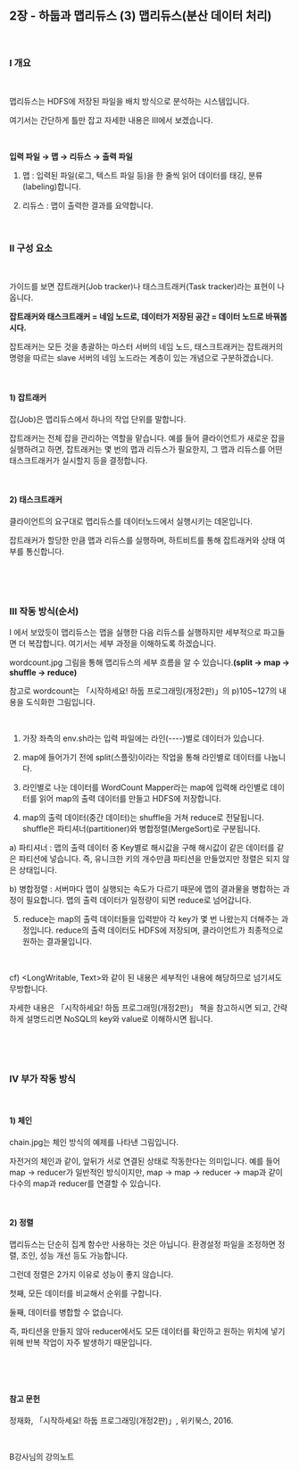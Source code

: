 ## 2장 - 하둡과 맵리듀스 (3) 맵리듀스(분산 데이터 처리)

​          

### Ⅰ  개요

​     

맵리듀스는 HDFS에 저장된 파일을 배치 방식으로 분석하는 시스템입니다.

여기서는 간단하게 틀만 잡고 자세한 내용은 Ⅲ에서 보겠습니다.

​     

**입력 파일 → 맵 → 리듀스 → 출력 파일**

1) 맵 : 입력된 파일(로그, 텍스트 파일 등)을 한 줄씩 읽어 데이터를 태깅, 분류(labeling)합니다.

2) 리듀스 : 맵이 출력한 결과를 요약합니다.

  

​     

### Ⅱ  구성 요소

​     

가이드를 보면 잡트래커(Job tracker)나 태스크트래커(Task tracker)라는 표현이 나옵니다.

**잡트래커와 태스크트래커 = 네임 노드로, 데이터가 저장된 공간 = 데이터 노드로 바꿔봅시다.**

잡트래커는 모든 것을 총괄하는 마스터 서버의 네임 노드, 태스크트래커는 잡트래커의 명령을 따르는 slave 서버의 네임 노드라는 계층이 있는 개념으로 구분하겠습니다.

​     

#### 1) 잡트래커

잡(Job)은 맵리듀스에서 하나의 작업 단위를 말합니다.

잡트래커는 전체 잡을 관리하는 역할을 맡습니다. 예를 들어 클라이언트가 새로운 잡을 실행하려고 하면, 잡트래커는 몇 번의 맵과 리듀스가 필요한지, 그 맵과 리듀스를 어떤 태스크트래커가 실시할지 등을 결정합니다.

​     

#### 2) 태스크트래커

클라이언트의 요구대로 맵리듀스를 데이터노드에서 실행시키는 데몬입니다.

잡트래커가 할당한 만큼 맵과 리듀스를 실행하며, 하트비트를 통해 잡트래커와 상태 여부를 통신합니다.

​     

​     

### Ⅲ  작동 방식(순서)



Ⅰ 에서 보았듯이 맵리듀스는 맵을 실행한 다음 리듀스를 실행하지만 세부적으로 파고들면 더 복잡합니다. 여기서는 세부 과정을 이해하도록 하겠습니다.



wordcount.jpg 그림을 통해 맵리듀스의 세부 흐름을 알 수 있습니다.**(split → map → shuffle → reduce)**

참고로 wordcount는 「시작하세요! 하둡 프로그래밍(개정2판)」의 p)105~127의 내용을 도식화한 그림입니다.

​     

1) 가장 좌측의 env.sh라는 입력 파일에는 라인(----)별로 데이터가 있습니다.

2) map에 들어가기 전에 split(스플릿)이라는 작업을 통해 라인별로 데이터를 나눕니다.

3) 라인별로 나눈 데이터를 WordCount Mapper라는 map에 입력해 라인별로 데이터를 읽어 map의 출력 데이터를 만들고 HDFS에 저장합니다.

4) map의 출력 데이터(중간 데이터)는 shuffle을 거쳐 reduce로 전달됩니다. shuffle은 파티셔너(partitioner)와 병합정렬(MergeSort)로 구분됩니다.

a) 파티셔너 : 맵의 출력 데이터 중 Key별로 해시값을 구해 해시값이 같은 데이터를 같은 파티션에 넣습니다. 즉, 유니크한 키의 개수만큼 파티션을 만들었지만 정렬은 되지 않은 상태입니다.

b) 병합정렬 : 서버마다 맵이 실행되는 속도가 다르기 때문에 맵의 결과물을 병합하는 과정이 필요합니다. 맵의 출력 데이터가 일정량이 되면 reduce로 넘어갑니다.

5) reduce는 map의 출력 데이터들을 입력받아 각 key가 몇 번 나왔는지 더해주는 과정입니다. reduce의 출력 데이터도 HDFS에 저장되며, 클라이언트가 최종적으로 원하는 결과물입니다.

​     

 cf)  <LongWritable, Text>와 같이 된 내용은 세부적인 내용에 해당하므로 넘기셔도 무방합니다.

자세한 내용은 「시작하세요! 하둡 프로그래밍(개정2판)」 책을 참고하시면 되고, 간략하게 설명드리면 NoSQL의 key와 value로 이해하시면 됩니다. 

​     

​     

### Ⅳ 부가 작동 방식

​     

#### 1) 체인

chain.jpg는 체인 방식의 예제를 나타낸 그림입니다.

자전거의 체인과 같이, 앞뒤가 서로 연결된 상태로 작동한다는 의미입니다. 예를 들어 map → reducer가 일반적인 방식이지만, map → map → reducer → map과 같이 다수의 map과 reducer를 연결할 수 있습니다.

​     

#### 2) 정렬

맵리듀스는 단순히 집계 함수만 사용하는 것은 아닙니다. 환경설정 파일을 조정하면 정렬, 조인, 성능 개선 등도 가능합니다. 

그런데 정렬은 2가지 이유로 성능이 좋지 않습니다.

첫째, 모든 데이터를 비교해서 순위를 구합니다.

둘째, 데이터를 병합할 수 없습니다.

즉, 파티션을 만들지 않아 reducer에서도 모든 데이터를 확인하고 원하는 위치에 넣기 위해 반복 작업이 자주 발생하기 때문입니다.

​     

​     

#### 참고 문헌

정재화, 「시작하세요! 하둡 프로그래밍(개정2판)」, 위키북스, 2016.

​     

B강사님의 강의노트